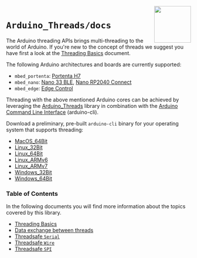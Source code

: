 <img src="https://content.arduino.cc/website/Arduino_logo_teal.svg" height="100" align="right"/>

`Arduino_Threads/docs`
======================
The Arduino threading APIs brings multi-threading to the world of Arduino. If you're new to the concept of threads we suggest you have first a look at the [Threading Basics](01-threading-basics.md) document.

The following Arduino architectures and boards are currently supported:
* `mbed_portenta`: [Portenta H7](https://store.arduino.cc/products/portenta-h7)
* `mbed_nano`: [Nano 33 BLE](https://store.arduino.cc/arduino-nano-33-ble), [Nano RP2040 Connect](https://store.arduino.cc/nano-rp2040-connect)
* `mbed_edge`: [Edge Control](https://store.arduino.cc/products/arduino-edge-control)

<!-- TODO: Is Nicla Sense ME also supported? I'd guess so. -->

Threading with the above mentioned Arduino cores can be achieved by leveraging the [Arduino_Threads](https://github.com/bcmi-labs/Arduino_Threads) library in combination with the [Arduino Command Line Interface](https://github.com/facchinm/arduino-cli/commits/arduino_threads_rebased) (arduino-cli). <!-- Will it be supported by the IDE too? Should we mention it? -->

Download a preliminary, pre-built `arduino-cli` binary for your operating system that supports threading:
* [MacOS_64Bit](https://downloads.arduino.cc/tools/arduino-cli/inot_support/arduino-cli_git-snapshot_macOS_64bit.tar.gz)
* [Linux_32Bit](https://downloads.arduino.cc/tools/arduino-cli/inot_support/arduino-cli_git-snapshot_Linux_32bit.tar.gz)
* [Linux_64Bit](https://downloads.arduino.cc/tools/arduino-cli/inot_support/arduino-cli_git-snapshot_Linux_64bit.tar.gz)
* [Linux_ARMv6](https://downloads.arduino.cc/tools/arduino-cli/inot_support/arduino-cli_git-snapshot_Linux_ARMv6.tar.gz)
* [Linux_ARMv7](https://downloads.arduino.cc/tools/arduino-cli/inot_support/arduino-cli_git-snapshot_Linux_ARMv7.tar.gz)
* [Windows_32Bit](https://downloads.arduino.cc/tools/arduino-cli/inot_support/arduino-cli_git-snapshot_Windows_32bit.zip)
* [Windows_64Bit](https://downloads.arduino.cc/tools/arduino-cli/inot_support/arduino-cli_git-snapshot_Windows_64bit.zip)

### Table of Contents

In the following documents you will find more information about the topics covered by this library.

* [Threading Basics](01-threading-basics.md)
* [Data exchange between threads](02-data-exchange.md)
* [Threadsafe `Serial`](03-threadsafe-serial.md)
* [Threadsafe `Wire`](04-threadsafe-wire.md)
* [Threadsafe `SPI`](05-threadsafe-spi.md)
